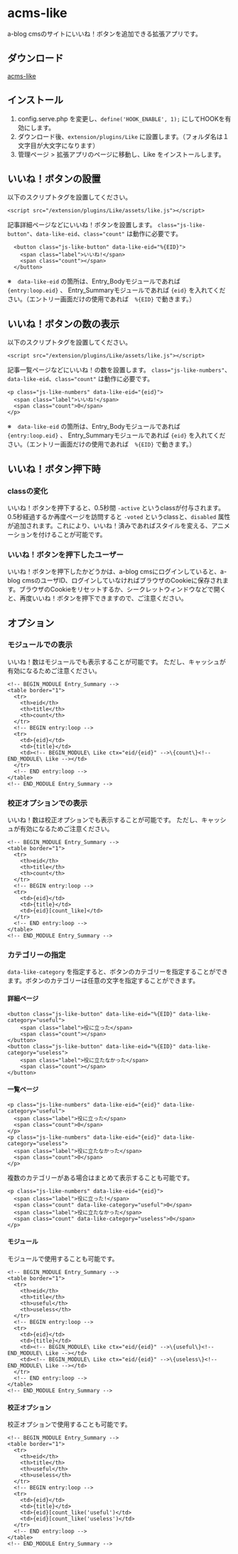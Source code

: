 # acms-like
a-blog cmsのサイトにいいね！ボタンを追加できる拡張アプリです。

## ダウンロード
[acms-like](https://github.com/mr-gradation/acms-like/releases/download/v1.0.1/acms-like-1.0.1.zip)

## インストール
1. config.serve.php を変更し、`define('HOOK_ENABLE', 1);` にしてHOOKを有効にします。
2. ダウンロード後、`extension/plugins/Like` に設置します。（フォルダ名は１文字目が大文字になります）
3. 管理ページ > 拡張アプリのページに移動し、Like をインストールします。

## いいね！ボタンの設置
以下のスクリプトタグを設置してください。

```
<script src="/extension/plugins/Like/assets/like.js"></script>
```

記事詳細ページなどにいいね！ボタンを設置します。 `class="js-like-button"`、`data-like-eid`、`class="count"` は動作に必要です。

```
  <button class="js-like-button" data-like-eid="%{EID}">
    <span class="label">いいね!</span>
    <span class="count"></span>
  </button>
```

※　`data-like-eid` の箇所は、Entry_Bodyモジュールであれば `{entry:loop.eid}` 、 Entry_Summaryモジュールであれば `{eid}` を入れてください。（エントリー画面だけの使用であれば　`%{EID}` で動きます。）

## いいね！ボタンの数の表示

以下のスクリプトタグを設置してください。

```
<script src="/extension/plugins/Like/assets/like.js"></script>
```

記事一覧ページなどにいいね！の数を設置します。 `class="js-like-numbers"`、`data-like-eid`、`class="count"` は動作に必要です。

```
<p class="js-like-numbers" data-like-eid="{eid}">
  <span class="label">いいね!</span>
  <span class="count">0</span>
</p>
```

※　`data-like-eid` の箇所は、Entry_Bodyモジュールであれば `{entry:loop.eid}` 、 Entry_Summaryモジュールであれば `{eid}` を入れてください。（エントリー画面だけの使用であれば　`%{EID}` で動きます。）

## いいね！ボタン押下時

### classの変化

いいね！ボタンを押下すると、0.5秒間 `-active` というclassが付与されます。0.5秒経過するか再度ページを訪問すると `-voted` というclassと、`disabled` 属性が追加されます。これにより、いいね！済みであればスタイルを変える、アニメーションを付けることが可能です。

### いいね！ボタンを押下したユーザー

いいね！ボタンを押下したかどうかは、a-blog cmsにログインしていると、a-blog cmsのユーザID、ログインしていなければブラウザのCookieに保存されます。ブラウザのCookieをリセットするか、シークレットウィンドウなどで開くと、再度いいね！ボタンを押下できますので、ご注意ください。

## オプション

### モジュールでの表示

いいね！数はモジュールでも表示することが可能です。
ただし、キャッシュが有効になるためご注意ください。

```
<!-- BEGIN_MODULE Entry_Summary -->
<table border="1">
  <tr>
    <th>eid</th>
    <th>title</th>
    <th>count</th>
  </tr>
  <!-- BEGIN entry:loop -->
  <tr>
    <td>{eid}</td>
    <td>{title}</td>
    <td><!-- BEGIN_MODULE\ Like ctx="eid/{eid}" -->\{count\}<!--END_MODULE\ Like --></td>
  </tr>
  <!-- END entry:loop -->
</table>
<!-- END_MODULE Entry_Summary -->
```

### 校正オプションでの表示

いいね！数は校正オプションでも表示することが可能です。
ただし、キャッシュが有効になるためご注意ください。

```
<!-- BEGIN_MODULE Entry_Summary -->
<table border="1">
  <tr>
    <th>eid</th>
    <th>title</th>
    <th>count</th>
  </tr>
  <!-- BEGIN entry:loop -->
  <tr>
    <td>{eid}</td>
    <td>{title}</td>
    <td>{eid}[count_like]</td>
  </tr>
  <!-- END entry:loop -->
</table>
<!-- END_MODULE Entry_Summary -->
```

### カテゴリーの指定

`data-like-category` を指定すると、ボタンのカテゴリーを指定することができます。ボタンのカテゴリーは任意の文字を指定することができます。

#### 詳細ページ

```
<button class="js-like-button" data-like-eid="%{EID}" data-like-category="useful">
    <span class="label">役に立った</span>
    <span class="count"></span>
</button>
<button class="js-like-button" data-like-eid="%{EID}" data-like-category="useless">
    <span class="label">役に立たなかった</span>
    <span class="count"></span>
</button>
```

#### 一覧ページ

```
<p class="js-like-numbers" data-like-eid="{eid}" data-like-category="useful">
  <span class="label">役に立った</span>
  <span class="count">0</span>
</p>
<p class="js-like-numbers" data-like-eid="{eid}" data-like-category="useless">
  <span class="label">役に立たなかった</span>
  <span class="count">0</span>
</p>
```

複数のカテゴリーがある場合はまとめて表示することも可能です。

```
<p class="js-like-numbers" data-like-eid="{eid}">
  <span class="label">役に立った!</span>
  <span class="count" data-like-category="useful">0</span>
  <span class="label">役に立たなかった</span>
  <span class="count" data-like-category="useless">0</span>
</p>
```

#### モジュール

モジュールで使用することも可能です。

```
<!-- BEGIN_MODULE Entry_Summary -->
<table border="1">
  <tr>
    <th>eid</th>
    <th>title</th>
    <th>useful</th>
    <th>useless</th>
  </tr>
  <!-- BEGIN entry:loop -->
  <tr>
    <td>{eid}</td>
    <td>{title}</td>
    <td><!-- BEGIN_MODULE\ Like ctx="eid/{eid}" -->\{useful\}<!--END_MODULE\ Like --></td>
    <td><!-- BEGIN_MODULE\ Like ctx="eid/{eid}" -->\{useless\}<!--END_MODULE\ Like --></td>
  </tr>
  <!-- END entry:loop -->
</table>
<!-- END_MODULE Entry_Summary -->
```

#### 校正オプション

校正オプションで使用することも可能です。

```
<!-- BEGIN_MODULE Entry_Summary -->
<table border="1">
  <tr>
    <th>eid</th>
    <th>title</th>
    <th>useful</th>
    <th>useless</th>
  </tr>
  <!-- BEGIN entry:loop -->
  <tr>
    <td>{eid}</td>
    <td>{title}</td>
    <td>{eid}[count_like('useful')</td>
    <td>{eid}[count_like('useless')</td>
  </tr>
  <!-- END entry:loop -->
</table>
<!-- END_MODULE Entry_Summary -->
```
